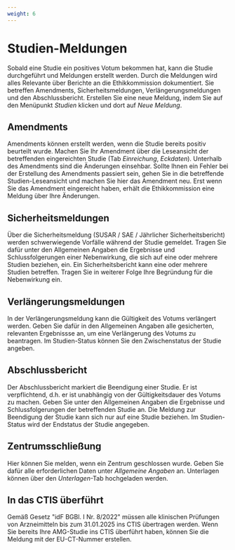 ```yaml
---
weight: 6
---
```


# Studien-Meldungen

Sobald eine Studie ein positives Votum bekommen hat, kann die Studie durchgeführt und Meldungen erstellt werden. Durch die Meldungen wird alles Relevante über Berichte an die Ethikkommission dokumentiert. Sie betreffen Amendments, Sicherheitsmeldungen, Verlängerungsmeldungen und den Abschlussbericht. Erstellen Sie eine neue Meldung, indem Sie auf den Menüpunkt _Studien_ klicken und dort auf _Neue Meldung_.

## Amendments

Amendments können erstellt werden, wenn die Studie bereits positiv beurteilt wurde. Machen Sie Ihr Amendment über die Leseansicht der betreffenden eingereichten Studie (Tab _Einreichung_, _Eckdaten_). Unterhalb des Amendments sind die Änderungen einsehbar. Sollte Ihnen ein Fehler bei der Erstellung des Amendments passiert sein, gehen Sie in die betreffende Studien-Leseansicht und machen Sie hier das Amendment neu. Erst wenn Sie das Amendment eingereicht haben, erhält die Ethikkommission eine Meldung über Ihre Änderungen.

## Sicherheitsmeldungen

Über die Sicherheitsmeldung (SUSAR / SAE / Jährlicher Sicherheitsbericht) werden schwerwiegende Vorfälle während der Studie gemeldet. Tragen Sie dafür unter den Allgemeinen Angaben die Ergebnisse und Schlussfolgerungen einer Nebenwirkung, die sich auf eine oder mehrere Studien beziehen, ein. Ein Sicherheitsbericht kann eine oder mehrere Studien betreffen. Tragen Sie in weiterer Folge Ihre Begründung für die Nebenwirkung ein.

## Verlängerungsmeldungen

In der Verlängerungsmeldung kann die Gültigkeit des Votums verlängert werden. Geben Sie dafür in den Allgemeinen Angaben alle gesicherten, relevanten Ergebnissse an, um eine Verlängerung des Votums zu beantragen. Im Studien-Status können Sie den Zwischenstatus der Studie angeben.

## Abschlussbericht

Der Abschlussbericht markiert die Beendigung einer Studie. Er ist verpflichtend, d.h. er ist unabhängig von der Gültigkeitsdauer des Votums zu machen. Geben Sie unter den Allgemeinen Angaben die Ergebnisse und Schlussfolgerungen der betreffenden Studie an. Die Meldung zur Beendigung der Studie kann sich nur auf eine Studie beziehen. Im Studien-Status wird der Endstatus der Studie angegeben.

## Zentrumsschließung

Hier können Sie melden, wenn ein Zentrum geschlossen wurde. Geben Sie dafür alle erforderlichen Daten unter _Allgemeine Angaben_ an. Unterlagen können über den _Unterlagen_-Tab hochgeladen werden.

## In das CTIS überführt

Gemäß Gesetz "idF BGBl. I Nr. 8/2022" müssen alle klinischen Prüfungen von Arzneimitteln bis zum 31.01.2025 ins CTIS übertragen werden. Wenn Sie bereits Ihre AMG-Studie ins CTIS überführt haben, können Sie die Meldung mit der EU-CT-Nummer erstellen.